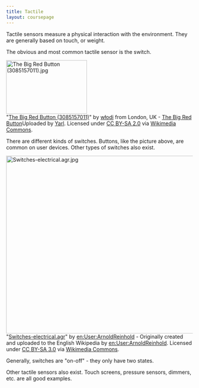 ```yaml
---
title: Tactile
layout: coursepage
---
```


Tactile sensors measure a physical interaction with the environment. They are generally based on touch, or weight.

The obvious and most common tactile sensor is the switch.

<div class="credited">
<p><a href="http://commons.wikimedia.org/wiki/File:The_Big_Red_Button_(3085157011).jpg#mediaviewer/File:The_Big_Red_Button_(3085157011).jpg"><img src="http://upload.wikimedia.org/wikipedia/commons/8/8e/The_Big_Red_Button_%283085157011%29.jpg" alt="The Big Red Button (3085157011).jpg" height="145" width="218"></a><br>"<a href="http://commons.wikimedia.org/wiki/File:The_Big_Red_Button_(3085157011).jpg#mediaviewer/File:The_Big_Red_Button_(3085157011).jpg">The Big Red Button (3085157011)</a>" by <a rel="nofollow" class="external text" href="http://www.flickr.com/people/19716902@N00">włodi</a> from London, UK - <a rel="nofollow" class="external text" href="http://www.flickr.com/photos/wlodi/3085157011/">The Big Red Button</a>Uploaded by <a href="//commons.wikimedia.org/wiki/User:Yarl" title="User:Yarl">Yarl</a>. Licensed under <a href="http://creativecommons.org/licenses/by-sa/2.0" title="Creative Commons Attribution-Share Alike 2.0">CC BY-SA 2.0</a> via <a href="//commons.wikimedia.org/wiki/">Wikimedia Commons</a>.</p>
</div>

There are different kinds of switches. Buttons, like the picture above, are common on user devices. Other types of switches also exist.

<div class="credited">
<p><a href="http://commons.wikimedia.org/wiki/File:Switches-electrical.agr.jpg#mediaviewer/File:Switches-electrical.agr.jpg"><img src="http://upload.wikimedia.org/wikipedia/commons/3/3a/Switches-electrical.agr.jpg" alt="Switches-electrical.agr.jpg" height="480" width="602"></a><br>"<a href="http://commons.wikimedia.org/wiki/File:Switches-electrical.agr.jpg#mediaviewer/File:Switches-electrical.agr.jpg">Switches-electrical.agr</a>" by <a href="//en.wikipedia.org/wiki/User:ArnoldReinhold" class="extiw" title="en:User:ArnoldReinhold">en:User:ArnoldReinhold</a> - Originally created and uploaded to the English Wikipedia by <a href="//en.wikipedia.org/wiki/User:ArnoldReinhold" class="extiw" title="en:User:ArnoldReinhold">en:User:ArnoldReinhold</a>. Licensed under <a href="http://creativecommons.org/licenses/by-sa/3.0/" title="Creative Commons Attribution-Share Alike 3.0
<p></p>">CC BY-SA 3.0</a> via <a href="//commons.wikimedia.org/wiki/">Wikimedia Commons</a>.</p>
</div>

Generally, switches are "on-off" - they only have two states.

Other tactile sensors also exist. Touch screens, pressure sensors, dimmers, etc. are all good examples.
